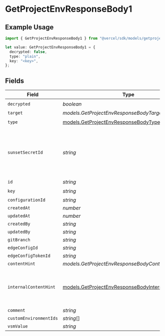 # GetProjectEnvResponseBody1

## Example Usage

```typescript
import { GetProjectEnvResponseBody1 } from "@vercel/sdk/models/getprojectenvop.js";

let value: GetProjectEnvResponseBody1 = {
  decrypted: false,
  type: "plain",
  key: "<key>",
};
```

## Fields

| Field                                                                                                            | Type                                                                                                             | Required                                                                                                         | Description                                                                                                      |
| ---------------------------------------------------------------------------------------------------------------- | ---------------------------------------------------------------------------------------------------------------- | ---------------------------------------------------------------------------------------------------------------- | ---------------------------------------------------------------------------------------------------------------- |
| `decrypted`                                                                                                      | *boolean*                                                                                                        | :heavy_check_mark:                                                                                               | N/A                                                                                                              |
| `target`                                                                                                         | *models.GetProjectEnvResponseBodyTarget*                                                                         | :heavy_minus_sign:                                                                                               | N/A                                                                                                              |
| `type`                                                                                                           | [models.GetProjectEnvResponseBodyType](../models/getprojectenvresponsebodytype.md)                               | :heavy_check_mark:                                                                                               | N/A                                                                                                              |
| `sunsetSecretId`                                                                                                 | *string*                                                                                                         | :heavy_minus_sign:                                                                                               | This is used to identiy variables that have been migrated from type secret to sensitive.                         |
| `id`                                                                                                             | *string*                                                                                                         | :heavy_minus_sign:                                                                                               | N/A                                                                                                              |
| `key`                                                                                                            | *string*                                                                                                         | :heavy_check_mark:                                                                                               | N/A                                                                                                              |
| `configurationId`                                                                                                | *string*                                                                                                         | :heavy_minus_sign:                                                                                               | N/A                                                                                                              |
| `createdAt`                                                                                                      | *number*                                                                                                         | :heavy_minus_sign:                                                                                               | N/A                                                                                                              |
| `updatedAt`                                                                                                      | *number*                                                                                                         | :heavy_minus_sign:                                                                                               | N/A                                                                                                              |
| `createdBy`                                                                                                      | *string*                                                                                                         | :heavy_minus_sign:                                                                                               | N/A                                                                                                              |
| `updatedBy`                                                                                                      | *string*                                                                                                         | :heavy_minus_sign:                                                                                               | N/A                                                                                                              |
| `gitBranch`                                                                                                      | *string*                                                                                                         | :heavy_minus_sign:                                                                                               | N/A                                                                                                              |
| `edgeConfigId`                                                                                                   | *string*                                                                                                         | :heavy_minus_sign:                                                                                               | N/A                                                                                                              |
| `edgeConfigTokenId`                                                                                              | *string*                                                                                                         | :heavy_minus_sign:                                                                                               | N/A                                                                                                              |
| `contentHint`                                                                                                    | *models.GetProjectEnvResponseBodyContentHint*                                                                    | :heavy_minus_sign:                                                                                               | N/A                                                                                                              |
| `internalContentHint`                                                                                            | [models.GetProjectEnvResponseBodyInternalContentHint](../models/getprojectenvresponsebodyinternalcontenthint.md) | :heavy_minus_sign:                                                                                               | Similar to `contentHints`, but should not be exposed to the user.                                                |
| `comment`                                                                                                        | *string*                                                                                                         | :heavy_minus_sign:                                                                                               | N/A                                                                                                              |
| `customEnvironmentIds`                                                                                           | *string*[]                                                                                                       | :heavy_minus_sign:                                                                                               | N/A                                                                                                              |
| `vsmValue`                                                                                                       | *string*                                                                                                         | :heavy_minus_sign:                                                                                               | N/A                                                                                                              |